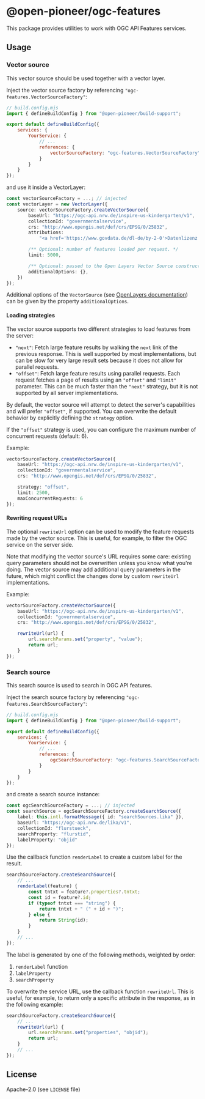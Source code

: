 # @open-pioneer/ogc-features

This package provides utilities to work with OGC API Features services.

## Usage

### Vector source

This vector source should be used together with a vector layer.

Inject the vector source factory by referencing `"ogc-features.VectorSourceFactory"`:

```js
// build.config.mjs
import { defineBuildConfig } from "@open-pioneer/build-support";

export default defineBuildConfig({
    services: {
        YourService: {
            // ...
            references: {
                vectorSourceFactory: "ogc-features.VectorSourceFactory"
            }
        }
    }
});
```

and use it inside a VectorLayer:

```ts
const vectorSourceFactory = ...; // injected
const vectorLayer = new VectorLayer({
    source: vectorSourceFactory.createVectorSource({
        baseUrl: "https://ogc-api.nrw.de/inspire-us-kindergarten/v1",
        collectionId: "governmentalservice",
        crs: "http://www.opengis.net/def/crs/EPSG/0/25832",
        attributions:
            "<a href='https://www.govdata.de/dl-de/by-2-0'>Datenlizenz Deutschland - Namensnennung - Version 2.0</a>",

        /** Optional: number of features loaded per request. */
        limit: 5000,

        /** Optional: passed to the Open Layers Vector Source constructor. */
        additionalOptions: {},
    })
});
```

Additional options of the `VectorSource` (see [OpenLayers documentation](https://openlayers.org/en/latest/apidoc/module-ol_source_Vector-VectorSource.html)) can be given by the property
`additionalOptions`.

#### Loading strategies

The vector source supports two different strategies to load features from the server:

-   `"next"`: Fetch large feature results by walking the `next` link of the previous response.
    This is well supported by most implementations, but can be slow for very large result sets
    because it does not allow for parallel requests.
-   `"offset"`: Fetch large feature results using parallel requests.
    Each request fetches a page of results using an `"offset"` and `"limit"` parameter.
    This can be much faster than the `"next"` strategy, but it is not supported by all server implementations.

By default, the vector source will attempt to detect the server's capabilities and will prefer `"offset"`, if supported.
You can overwrite the default behavior by explicitly defining the `strategy` option.

If the `"offset"` strategy is used, you can configure the maximum number of concurrent requests (default: 6).

Example:

```ts
vectorSourceFactory.createVectorSource({
    baseUrl: "https://ogc-api.nrw.de/inspire-us-kindergarten/v1",
    collectionId: "governmentalservice",
    crs: "http://www.opengis.net/def/crs/EPSG/0/25832",

    strategy: "offset",
    limit: 2500,
    maxConcurrentRequests: 6
});
```

#### Rewriting request URLs

The optional `rewriteUrl` option can be used to modify the feature requests made by the vector source.
This is useful, for example, to filter the OGC service on the server side.

Note that modifying the vector source's URL requires some care: existing query parameters should not be overwritten unless you know what you're doing.
The vector source may add additional query parameters in the future, which might conflict the changes done by custom `rewriteUrl` implementations.

Example:

```ts
vectorSourceFactory.createVectorSource({
    baseUrl: "https://ogc-api.nrw.de/inspire-us-kindergarten/v1",
    collectionId: "governmentalservice",
    crs: "http://www.opengis.net/def/crs/EPSG/0/25832",

    rewriteUrl(url) {
        url.searchParams.set("property", "value");
        return url;
    }
});
```

### Search source

This search source is used to search in OGC API features.

Inject the search source factory by referencing `"ogc-features.SearchSourceFactory"`:

```js
// build.config.mjs
import { defineBuildConfig } from "@open-pioneer/build-support";

export default defineBuildConfig({
    services: {
        YourService: {
            // ...
            references: {
                ogcSearchSourceFactory: "ogc-features.SearchSourceFactory"
            }
        }
    }
});
```

and create a search source instance:

```ts
const ogcSearchSourceFactory = ...; // injected
const searchSource = ogcSearchSourceFactory.createSearchSource({
    label: this.intl.formatMessage({ id: "searchSources.lika" }),
    baseUrl: "https://ogc-api.nrw.de/lika/v1",
    collectionId: "flurstueck",
    searchProperty: "flurstid",
    labelProperty: "objid"
});
```

Use the callback function `renderLabel` to create a custom label for the result.

```ts
searchSourceFactory.createSearchSource({
    // ...
    renderLabel(feature) {
        const tntxt = feature?.properties?.tntxt;
        const id = feature?.id;
        if (typeof tntxt === "string") {
            return tntxt + " (" + id + ")";
        } else {
            return String(id);
        }
    }
    // ...
});
```

The label is generated by one of the following methods, weighted by order:

1. `renderLabel` function
2. `labelProperty`
3. `searchProperty`

To overwrite the service URL, use the callback function `rewriteUrl`.
This is useful, for example, to return only a specific attribute in the response, as in the following example:

```ts
searchSourceFactory.createSearchSource({
    // ...
    rewriteUrl(url) {
        url.searchParams.set("properties", "objid");
        return url;
    }
    // ...
});
```

## License

Apache-2.0 (see `LICENSE` file)
